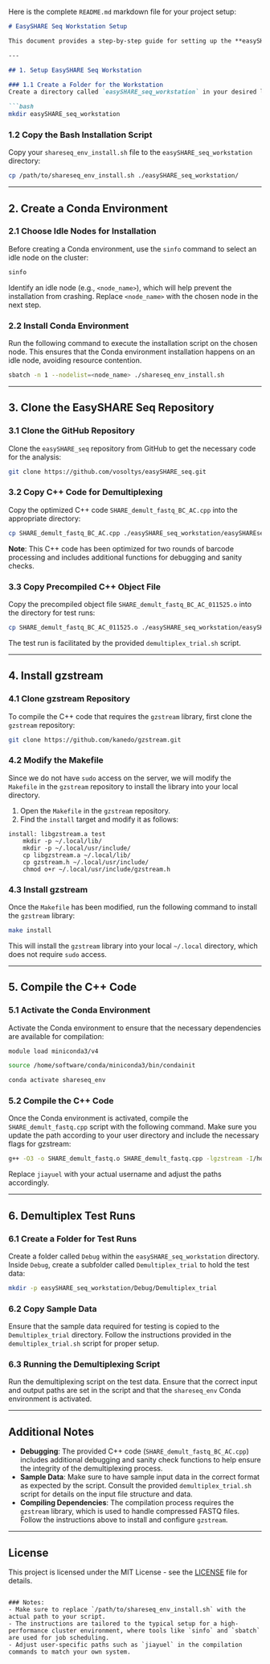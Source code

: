 Here is the complete `README.md` markdown file for your project setup:

```markdown
# EasySHARE Seq Workstation Setup

This document provides a step-by-step guide for setting up the **easySHARE_seq** analysis environment, compiling the C++ code, and running the test demultiplexing runs. Follow the instructions below to ensure proper installation and configuration.

---

## 1. Setup EasySHARE Seq Workstation

### 1.1 Create a Folder for the Workstation
Create a directory called `easySHARE_seq_workstation` in your desired location:

```bash
mkdir easySHARE_seq_workstation
```

### 1.2 Copy the Bash Installation Script
Copy your `shareseq_env_install.sh` file to the `easySHARE_seq_workstation` directory:

```bash
cp /path/to/shareseq_env_install.sh ./easySHARE_seq_workstation/
```

---

## 2. Create a Conda Environment

### 2.1 Choose Idle Nodes for Installation
Before creating a Conda environment, use the `sinfo` command to select an idle node on the cluster:

```bash
sinfo
```

Identify an idle node (e.g., `<node_name>`), which will help prevent the installation from crashing. Replace `<node_name>` with the chosen node in the next step.

### 2.2 Install Conda Environment
Run the following command to execute the installation script on the chosen node. This ensures that the Conda environment installation happens on an idle node, avoiding resource contention.

```bash
sbatch -n 1 --nodelist=<node_name> ./shareseq_env_install.sh
```

---

## 3. Clone the EasySHARE Seq Repository

### 3.1 Clone the GitHub Repository
Clone the `easySHARE_seq` repository from GitHub to get the necessary code for the analysis:

```bash
git clone https://github.com/vosoltys/easySHARE_seq.git
```

### 3.2 Copy C++ Code for Demultiplexing
Copy the optimized C++ code `SHARE_demult_fastq_BC_AC.cpp` into the appropriate directory:

```bash
cp SHARE_demult_fastq_BC_AC.cpp ./easySHARE_seq_workstation/easySHAREseq/easySHARE_seq/Demultiplexing/Scripts/
```

**Note**: This C++ code has been optimized for two rounds of barcode processing and includes additional functions for debugging and sanity checks.

### 3.3 Copy Precompiled C++ Object File
Copy the precompiled object file `SHARE_demult_fastq_BC_AC_011525.o` into the directory for test runs:

```bash
cp SHARE_demult_fastq_BC_AC_011525.o ./easySHARE_seq_workstation/easySHAREseq/easySHARE_seq/Demultiplexing/Scripts/
```

The test run is facilitated by the provided `demultiplex_trial.sh` script.

---

## 4. Install gzstream

### 4.1 Clone gzstream Repository
To compile the C++ code that requires the `gzstream` library, first clone the `gzstream` repository:

```bash
git clone https://github.com/kanedo/gzstream.git
```

### 4.2 Modify the Makefile
Since we do not have `sudo` access on the server, we will modify the `Makefile` in the `gzstream` repository to install the library into your local directory.

1. Open the `Makefile` in the `gzstream` repository.
2. Find the `install` target and modify it as follows:

```make
install: libgzstream.a test
    mkdir -p ~/.local/lib/
    mkdir -p ~/.local/usr/include/
    cp libgzstream.a ~/.local/lib/
    cp gzstream.h ~/.local/usr/include/
    chmod o+r ~/.local/usr/include/gzstream.h
```

### 4.3 Install gzstream
Once the `Makefile` has been modified, run the following command to install the `gzstream` library:

```bash
make install
```

This will install the `gzstream` library into your local `~/.local` directory, which does not require `sudo` access.

---

## 5. Compile the C++ Code

### 5.1 Activate the Conda Environment
Activate the Conda environment to ensure that the necessary dependencies are available for compilation:

```bash
module load miniconda3/v4

source /home/software/conda/miniconda3/bin/condainit

conda activate shareseq_env
```

### 5.2 Compile the C++ Code
Once the Conda environment is activated, compile the `SHARE_demult_fastq.cpp` script with the following command. Make sure you update the path according to your user directory and include the necessary flags for gzstream:

```bash
g++ -O3 -o SHARE_demult_fastq.o SHARE_demult_fastq.cpp -lgzstream -I/home/jiayuel/.local/usr/include -L/home/jiayuel/.local/lib -I/home/jiayuel/.local/usr/include -std=gnu++11 -lz -Wall
```

Replace `jiayuel` with your actual username and adjust the paths accordingly.

---

## 6. Demultiplex Test Runs

### 6.1 Create a Folder for Test Runs
Create a folder called `Debug` within the `easySHARE_seq_workstation` directory. Inside `Debug`, create a subfolder called `Demultiplex_trial` to hold the test data:

```bash
mkdir -p easySHARE_seq_workstation/Debug/Demultiplex_trial
```

### 6.2 Copy Sample Data
Ensure that the sample data required for testing is copied to the `Demultiplex_trial` directory. Follow the instructions provided in the `demultiplex_trial.sh` script for proper setup.

### 6.3 Running the Demultiplexing Script
Run the demultiplexing script on the test data. Ensure that the correct input and output paths are set in the script and that the `shareseq_env` Conda environment is activated.

---

## Additional Notes

- **Debugging**: The provided C++ code (`SHARE_demult_fastq_BC_AC.cpp`) includes additional debugging and sanity check functions to help ensure the integrity of the demultiplexing process.
- **Sample Data**: Make sure to have sample input data in the correct format as expected by the script. Consult the provided `demultiplex_trial.sh` script for details on the input file structure and data.
- **Compiling Dependencies**: The compilation process requires the `gzstream` library, which is used to handle compressed FASTQ files. Follow the instructions above to install and configure `gzstream`.

---

## License

This project is licensed under the MIT License - see the [LICENSE](LICENSE) file for details.
```

### Notes:
- Make sure to replace `/path/to/shareseq_env_install.sh` with the actual path to your script.
- The instructions are tailored to the typical setup for a high-performance cluster environment, where tools like `sinfo` and `sbatch` are used for job scheduling.
- Adjust user-specific paths such as `jiayuel` in the compilation commands to match your own system.
